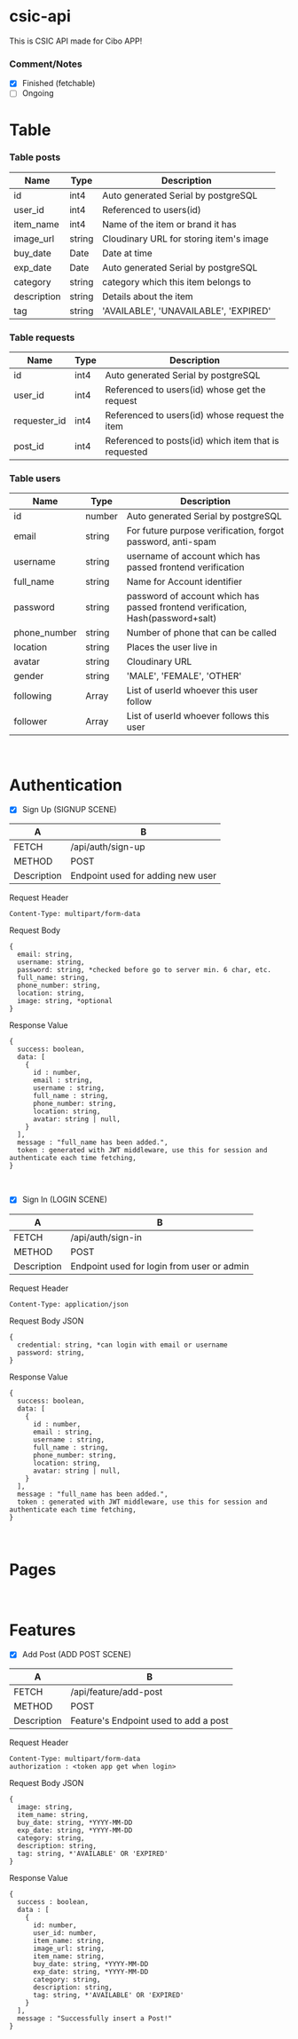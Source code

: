 # csic-api

This is CSIC API made for Cibo APP!

### Comment/Notes
- [x] Finished (fetchable)
- [ ] Ongoing 

# Table

### Table posts

| Name | Type | Description |
| ---- | ---- | ----------- |
| id  | int4 | Auto generated Serial by postgreSQL |
| user_id  | int4 | Referenced to users(id) |
| item_name  | int4 | Name of the item or brand it has |
| image_url | string | Cloudinary URL for storing item's image |
| buy_date  | Date | Date at time |
| exp_date  | Date | Auto generated Serial by postgreSQL |
| category  | string | category which this item belongs to |
| description  | string | Details about the item |
| tag  | string | 'AVAILABLE', 'UNAVAILABLE', 'EXPIRED' |

### Table requests

| Name | Type | Description |
| ---- | ---- | ----------- |
| id  | int4 | Auto generated Serial by postgreSQL |
| user_id  | int4 | Referenced to users(id) whose get the request |
| requester_id  | int4 | Referenced to users(id) whose request the item |
| post_id | int4 | Referenced to posts(id) which item that is requested |

### Table users

| Name | Type | Description |
| ---- | ---- | ----------- |
| id  | number | Auto generated Serial by postgreSQL |
| email | string | For future purpose verification, forgot password, anti-spam | -> can change
| username | string | username of account which has passed frontend verification |
| full_name | string | Name for Account identifier |
| password | string | password of account which has passed frontend verification, Hash(password+salt) |
| phone_number | string | Number of phone that can be called  |
| location | string | Places the user live in |
| avatar | string | Cloudinary URL |
| gender | string | 'MALE', 'FEMALE', 'OTHER' |
| following | Array<number> | List of userId whoever this user follow |
| follower | Array<number> | List of userId whoever follows this user |

<br/>
  
# Authentication

- [X] Sign Up (SIGNUP SCENE)

| A | B |
| ----------- | ------------- |
| FETCH       | /api/auth/sign-up |
| METHOD      | POST |
| Description | Endpoint used for adding new user |

Request Header
```
Content-Type: multipart/form-data
```

Request Body
```
{
  email: string,
  username: string,
  password: string, *checked before go to server min. 6 char, etc.
  full_name: string,
  phone_number: string,
  location: string,
  image: string, *optional
}
```

Response Value
```
{
  success: boolean,
  data: [
    {
      id : number,
      email : string,
      username : string,
      full_name : string,
      phone_number: string,
      location: string,
      avatar: string | null,
    }
  ],
  message : "full_name has been added.",
  token : generated with JWT middleware, use this for session and authenticate each time fetching,
}
```
<br/>

- [X] Sign In (LOGIN SCENE)

| A | B |
| ----------- | ------------- |
| FETCH       | /api/auth/sign-in  |
| METHOD      | POST |
| Description | Endpoint used for login from user or admin |

Request Header
```
Content-Type: application/json
```

Request Body JSON
```
{
  credential: string, *can login with email or username
  password: string,
}
```

Response Value
```
{
  success: boolean,
  data: [
    {
      id : number,
      email : string,
      username : string,
      full_name : string,
      phone_number: string,
      location: string,
      avatar: string | null,
    }
  ],
  message : "full_name has been added.",
  token : generated with JWT middleware, use this for session and authenticate each time fetching,
}
```
<br/>

# Pages


<br/>


# Features

- [X] Add Post (ADD POST SCENE)

| A | B |
| ----------- | ------------- |
| FETCH       | /api/feature/add-post |
| METHOD      | POST |
| Description | Feature's Endpoint used to add a post |

Request Header
```
Content-Type: multipart/form-data
authorization : <token app get when login>
```

Request Body JSON
```
{
  image: string,
  item_name: string,
  buy_date: string, *YYYY-MM-DD
  exp_date: string, *YYYY-MM-DD
  category: string,
  description: string,
  tag: string, *'AVAILABLE' OR 'EXPIRED'
}
```

Response Value
```
{
  success : boolean,
  data : [
    {
      id: number,
      user_id: number,
      item_name: string,
      image_url: string,
      item_name: string,
      buy_date: string, *YYYY-MM-DD
      exp_date: string, *YYYY-MM-DD
      category: string,
      description: string,
      tag: string, *'AVAILABLE' OR 'EXPIRED'
    }
  ],
  message : "Successfully insert a Post!"
}
```
<br/>
